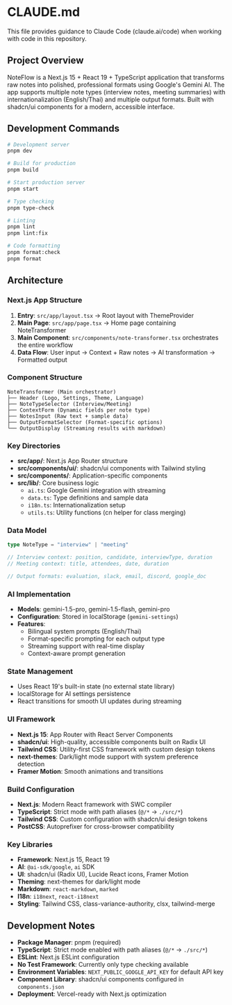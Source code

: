 # CLAUDE.md

This file provides guidance to Claude Code (claude.ai/code) when working with code in this repository.

## Project Overview

NoteFlow is a Next.js 15 + React 19 + TypeScript application that transforms raw notes into polished, professional formats using Google's Gemini AI. The app supports multiple note types (interview notes, meeting summaries) with internationalization (English/Thai) and multiple output formats. Built with shadcn/ui components for a modern, accessible interface.

## Development Commands

```bash
# Development server
pnpm dev

# Build for production
pnpm build

# Start production server
pnpm start

# Type checking
pnpm type-check

# Linting
pnpm lint
pnpm lint:fix

# Code formatting
pnpm format:check
pnpm format
```

## Architecture

### Next.js App Structure

1. **Entry**: `src/app/layout.tsx` → Root layout with ThemeProvider
2. **Main Page**: `src/app/page.tsx` → Home page containing NoteTransformer
3. **Main Component**: `src/components/note-transformer.tsx` orchestrates the entire workflow
4. **Data Flow**: User input → Context + Raw notes → AI transformation → Formatted output

### Component Structure

```
NoteTransformer (Main orchestrator)
├── Header (Logo, Settings, Theme, Language)
├── NoteTypeSelector (Interview/Meeting)
├── ContextForm (Dynamic fields per note type)
├── NotesInput (Raw text + sample data)
├── OutputFormatSelector (Format-specific options)
└── OutputDisplay (Streaming results with markdown)
```

### Key Directories

- **src/app/**: Next.js App Router structure
- **src/components/ui/**: shadcn/ui components with Tailwind styling
- **src/components/**: Application-specific components
- **src/lib/**: Core business logic
  - `ai.ts`: Google Gemini integration with streaming
  - `data.ts`: Type definitions and sample data
  - `i18n.ts`: Internationalization setup
  - `utils.ts`: Utility functions (cn helper for class merging)

### Data Model

```typescript
type NoteType = "interview" | "meeting"

// Interview context: position, candidate, interviewType, duration
// Meeting context: title, attendees, date, duration

// Output formats: evaluation, slack, email, discord, google_doc
```

### AI Implementation

- **Models**: gemini-1.5-pro, gemini-1.5-flash, gemini-pro
- **Configuration**: Stored in localStorage (`gemini-settings`)
- **Features**:
  - Bilingual system prompts (English/Thai)
  - Format-specific prompting for each output type
  - Streaming support with real-time display
  - Context-aware prompt generation

### State Management

- Uses React 19's built-in state (no external state library)
- localStorage for AI settings persistence
- React transitions for smooth UI updates during streaming

### UI Framework

- **Next.js 15**: App Router with React Server Components
- **shadcn/ui**: High-quality, accessible components built on Radix UI
- **Tailwind CSS**: Utility-first CSS framework with custom design tokens
- **next-themes**: Dark/light mode support with system preference detection
- **Framer Motion**: Smooth animations and transitions

### Build Configuration

- **Next.js**: Modern React framework with SWC compiler
- **TypeScript**: Strict mode with path aliases (`@/*` → `./src/*`)
- **Tailwind CSS**: Custom configuration with shadcn/ui design tokens
- **PostCSS**: Autoprefixer for cross-browser compatibility

### Key Libraries

- **Framework**: Next.js 15, React 19
- **AI**: `@ai-sdk/google`, `ai` SDK
- **UI**: shadcn/ui (Radix UI), Lucide React icons, Framer Motion
- **Theming**: next-themes for dark/light mode
- **Markdown**: `react-markdown`, `marked`
- **I18n**: `i18next`, `react-i18next`
- **Styling**: Tailwind CSS, class-variance-authority, clsx, tailwind-merge

## Development Notes

- **Package Manager**: pnpm (required)
- **TypeScript**: Strict mode enabled with path aliases (`@/*` → `./src/*`)
- **ESLint**: Next.js ESLint configuration
- **No Test Framework**: Currently only type checking available
- **Environment Variables**: `NEXT_PUBLIC_GOOGLE_API_KEY` for default API key
- **Component Library**: shadcn/ui components configured in `components.json`
- **Deployment**: Vercel-ready with Next.js optimization